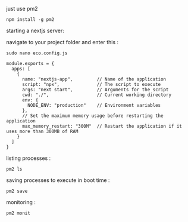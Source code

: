 just use pm2

```shell
npm install -g pm2
```


starting a nextjs server:

navigate to your project folder and enter this :

```shell
sudo nano eco.config.js
```

```node
module.exports = {
  apps: [
    {
      name: "nextjs-app",         // Name of the application
      script: "npx",              // The script to execute
      args: "next start",         // Arguments for the script
      cwd: "./",                  // Current working directory
      env: {
        NODE_ENV: "production"    // Environment variables
      },
      // Set the maximum memory usage before restarting the application
      max_memory_restart: "300M"  // Restart the application if it uses more than 300MB of RAM
    }
  ]
}
```


listing processes :

```shell
pm2 ls
```

saving processes to execute in boot time :

```shell
pm2 save
```

monitoring :

```shell
pm2 monit
```

